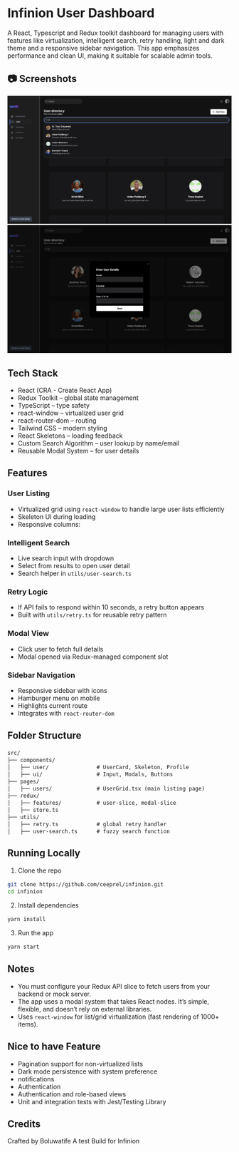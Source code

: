 # Infinion User Dashboard

A React, Typescript and Redux toolkit dashboard for managing users with features like virtualization, intelligent search, retry handling, light and dark theme and a responsive sidebar navigation. This app emphasizes performance and clean UI, making it suitable for scalable admin tools.

## 📷 Screenshots

![Screenshots](https://github.com/CEEPREL/keep-lagos-safe/blob/main/public/Screenshot%202025-07-16%20at%2006.30.12.png)
![Screenshots](https://github.com/CEEPREL/keep-lagos-safe/blob/main/public/Screenshot%202025-07-16%20at%2006.30.40.png)

## Tech Stack

- React (CRA - Create React App)
- Redux Toolkit – global state management
- TypeScript – type safety
- react-window – virtualized user grid
- react-router-dom – routing
- Tailwind CSS – modern styling
- React Skeletons – loading feedback
- Custom Search Algorithm – user lookup by name/email
- Reusable Modal System – for user details

## Features

### User Listing

- Virtualized grid using `react-window` to handle large user lists efficiently
- Skeleton UI during loading
- Responsive columns:

### Intelligent Search

- Live search input with dropdown
- Select from results to open user detail
- Search helper in `utils/user-search.ts`

### Retry Logic

- If API fails to respond within 10 seconds, a retry button appears
- Built with `utils/retry.ts` for reusable retry pattern

### Modal View

- Click user to fetch full details
- Modal opened via Redux-managed component slot

### Sidebar Navigation

- Responsive sidebar with icons
- Hamburger menu on mobile
- Highlights current route
- Integrates with `react-router-dom`

## Folder Structure

```
src/
├── components/
│   ├── user/               # UserCard, Skeleton, Profile
│   ├── ui/                 # Input, Modals, Buttons
├── pages/
│   ├── users/              # UserGrid.tsx (main listing page)
├── redux/
│   ├── features/           # user-slice, modal-slice
│   ├── store.ts
├── utils/
│   ├── retry.ts            # global retry handler
│   ├── user-search.ts      # fuzzy search function
```

## Running Locally

1. Clone the repo

```bash
git clone https://github.com/ceeprel/infinion.git
cd infinion
```

2. Install dependencies

```bash
yarn install
```

3. Run the app

```bash
yarn start
```

## Notes

- You must configure your Redux API slice to fetch users from your backend or mock server.
- The app uses a modal system that takes React nodes. It’s simple, flexible, and doesn’t rely on external libraries.
- Uses `react-window` for list/grid virtualization (fast rendering of 1000+ items).

## Nice to have Feature

- Pagination support for non-virtualized lists
- Dark mode persistence with system preference
- notifications
- Authentication
- Authentication and role-based views
- Unit and integration tests with Jest/Testing Library

## Credits

Crafted by Boluwatife
A test Build for Infinion
